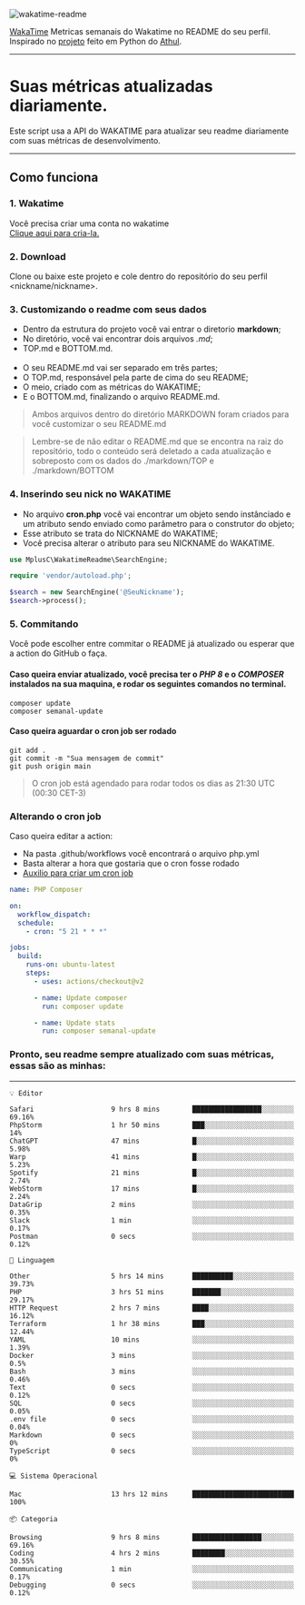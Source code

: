 ![wakatime-readme](https://socialify.git.ci/bymatheus/wakatime-readme/image?description=1&descriptionEditable=M%C3%A9tricas%20semanais%20do%20Wakatime%20no%20seu%20README%20de%20perfil.&font=KoHo&forks=1&language=1&owner=1&pattern=Signal&stargazers=1&theme=Dark)

[WakaTime](https://wakatime.com) Metricas semanais do Wakatime no README do seu perfil. <br>
Inspirado no [projeto](https://github.com/athul/waka-readme) feito em Python do [Athul](https://github.com/athul).
___

# Suas métricas atualizadas diariamente.
Este script usa a API do WAKATIME para atualizar seu readme diariamente com suas métricas de desenvolvimento.

___

## Como funciona

### 1. Wakatime
Você precisa criar uma conta no wakatime <br>
[Clique aqui para cria-la.](https://wakatime.com) 

### 2. Download
Clone ou baixe este projeto e cole dentro do repositório do seu perfil <nickname/nickname>.

### 3. Customizando o readme com seus dados
- Dentro da estrutura do projeto você vai entrar o diretorio **markdown**;  
- No diretório, você vai encontrar dois arquivos *.md*;
- TOP.md e BOTTOM.md.
<br><br>
- O seu README.md vai ser separado em três partes; 
- O TOP.md, responsável pela parte de cima do seu README;
- O meio, criado com as métricas do WAKATIME;
- E o BOTTOM.md, finalizando o arquivo README.md.<br>

> Ambos arquivos dentro do diretório MARKDOWN foram criados para você customizar o seu README.md

> Lembre-se de não editar o README.md que se encontra na raiz do repositório, todo o conteúdo será deletado a cada atualização e sobreposto com os dados do ./markdown/TOP e ./markdown/BOTTOM

### 4. Inserindo seu nick no WAKATIME
- No arquivo **cron.php** você vai encontrar um objeto sendo instânciado e um atributo sendo enviado como parâmetro para o construtor do objeto;
- Esse atributo se trata do NICKNAME do WAKATIME;
- Você precisa alterar o atributo para seu NICKNAME do WAKATIME.

```php
use MplusC\WakatimeReadme\SearchEngine;

require 'vendor/autoload.php';

$search = new SearchEngine('@SeuNickname');
$search->process();
```

### 5. Commitando
Você pode escolher entre commitar o README já atualizado ou esperar que a action do GitHub o faça. <br>

#### Caso queira enviar atualizado, você precisa ter o *PHP 8* e o *COMPOSER* instalados na sua maquina, e rodar os seguintes comandos no terminal.
```composer
composer update
composer semanal-update 
```

#### Caso queira aguardar o cron job ser rodado 
```git 
git add .
git commit -m "Sua mensagem de commit"
git push origin main
```

>O cron job está agendado para rodar todos os dias as 21:30 UTC (00:30 CET-3) 

### Alterando o cron job
Caso queira editar a action:

- Na pasta .github/workflows você encontrará o arquivo php.yml
- Basta alterar a hora que gostaria que o cron fosse rodado
- [Auxilio para criar um cron job](https://crontab.guru)

```yml
name: PHP Composer

on:
  workflow_dispatch:
  schedule:
    - cron: "5 21 * * *"

jobs:
  build:
    runs-on: ubuntu-latest
    steps:
      - uses: actions/checkout@v2

      - name: Update composer
        run: composer update

      - name: Update stats
        run: composer semanal-update
```

### Pronto, seu readme sempre atualizado com suas métricas, essas são as minhas:

___
```text
💡 Editor

Safari                   9 hrs 8 mins        █████████████████░░░░░░░░     69.16%
PhpStorm                 1 hr 50 mins        ███░░░░░░░░░░░░░░░░░░░░░░        14%
ChatGPT                  47 mins             █░░░░░░░░░░░░░░░░░░░░░░░░      5.98%
Warp                     41 mins             █░░░░░░░░░░░░░░░░░░░░░░░░      5.23%
Spotify                  21 mins             █░░░░░░░░░░░░░░░░░░░░░░░░      2.74%
WebStorm                 17 mins             █░░░░░░░░░░░░░░░░░░░░░░░░      2.24%
DataGrip                 2 mins              ░░░░░░░░░░░░░░░░░░░░░░░░░      0.35%
Slack                    1 min               ░░░░░░░░░░░░░░░░░░░░░░░░░      0.17%
Postman                  0 secs              ░░░░░░░░░░░░░░░░░░░░░░░░░      0.12%
```
```text
💬 Linguagem

Other                    5 hrs 14 mins       ██████████░░░░░░░░░░░░░░░     39.73%
PHP                      3 hrs 51 mins       ███████░░░░░░░░░░░░░░░░░░     29.17%
HTTP Request             2 hrs 7 mins        ████░░░░░░░░░░░░░░░░░░░░░     16.12%
Terraform                1 hr 38 mins        ███░░░░░░░░░░░░░░░░░░░░░░     12.44%
YAML                     10 mins             ░░░░░░░░░░░░░░░░░░░░░░░░░      1.39%
Docker                   3 mins              ░░░░░░░░░░░░░░░░░░░░░░░░░       0.5%
Bash                     3 mins              ░░░░░░░░░░░░░░░░░░░░░░░░░      0.46%
Text                     0 secs              ░░░░░░░░░░░░░░░░░░░░░░░░░      0.12%
SQL                      0 secs              ░░░░░░░░░░░░░░░░░░░░░░░░░      0.05%
.env file                0 secs              ░░░░░░░░░░░░░░░░░░░░░░░░░      0.04%
Markdown                 0 secs              ░░░░░░░░░░░░░░░░░░░░░░░░░         0%
TypeScript               0 secs              ░░░░░░░░░░░░░░░░░░░░░░░░░         0%
```
```text
💻 Sistema Operacional

Mac                      13 hrs 12 mins      █████████████████████████       100%
```
```text
📦 Categoria

Browsing                 9 hrs 8 mins        █████████████████░░░░░░░░     69.16%
Coding                   4 hrs 2 mins        ████████░░░░░░░░░░░░░░░░░     30.55%
Communicating            1 min               ░░░░░░░░░░░░░░░░░░░░░░░░░      0.17%
Debugging                0 secs              ░░░░░░░░░░░░░░░░░░░░░░░░░      0.12%
```
